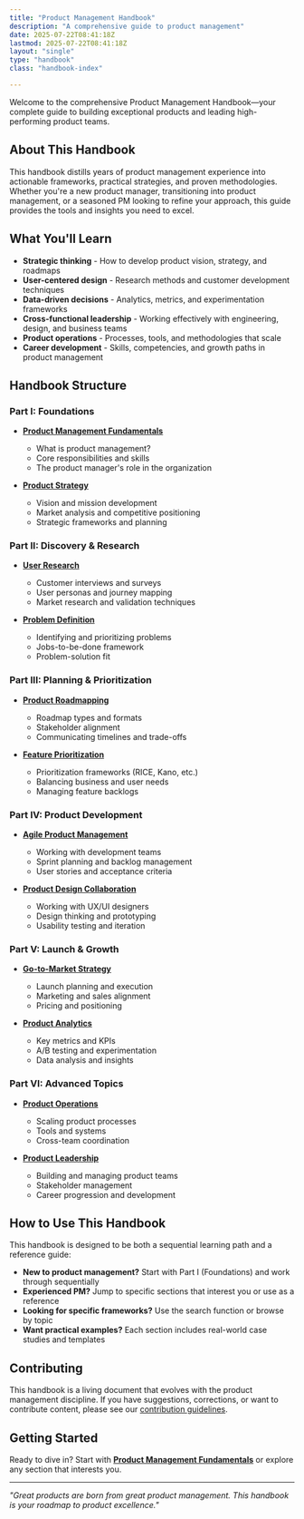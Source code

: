 ```yaml
---
title: "Product Management Handbook"
description: "A comprehensive guide to product management"
date: 2025-07-22T08:41:18Z
lastmod: 2025-07-22T08:41:18Z
layout: "single"
type: "handbook"
class: "handbook-index"

---
```


Welcome to the comprehensive Product Management Handbook—your complete guide to building exceptional products and leading high-performing product teams.

## About This Handbook

This handbook distills years of product management experience into actionable frameworks, practical strategies, and proven methodologies. Whether you're a new product manager, transitioning into product management, or a seasoned PM looking to refine your approach, this guide provides the tools and insights you need to excel.

## What You'll Learn

- **Strategic thinking** - How to develop product vision, strategy, and roadmaps
- **User-centered design** - Research methods and customer development techniques
- **Data-driven decisions** - Analytics, metrics, and experimentation frameworks
- **Cross-functional leadership** - Working effectively with engineering, design, and business teams
- **Product operations** - Processes, tools, and methodologies that scale
- **Career development** - Skills, competencies, and growth paths in product management

## Handbook Structure

### Part I: Foundations
- **[Product Management Fundamentals](fundamentals/)**
  - What is product management?
  - Core responsibilities and skills
  - The product manager's role in the organization

- **[Product Strategy](strategy/)**
  - Vision and mission development
  - Market analysis and competitive positioning
  - Strategic frameworks and planning

### Part II: Discovery & Research
- **[User Research](research/)**
  - Customer interviews and surveys
  - User personas and journey mapping
  - Market research and validation techniques

- **[Problem Definition](problem-definition/)**
  - Identifying and prioritizing problems
  - Jobs-to-be-done framework
  - Problem-solution fit

### Part III: Planning & Prioritization
- **[Product Roadmapping](roadmapping/)**
  - Roadmap types and formats
  - Stakeholder alignment
  - Communicating timelines and trade-offs

- **[Feature Prioritization](prioritization/)**
  - Prioritization frameworks (RICE, Kano, etc.)
  - Balancing business and user needs
  - Managing feature backlogs

### Part IV: Product Development
- **[Agile Product Management](agile/)**
  - Working with development teams
  - Sprint planning and backlog management
  - User stories and acceptance criteria

- **[Product Design Collaboration](design/)**
  - Working with UX/UI designers
  - Design thinking and prototyping
  - Usability testing and iteration

### Part V: Launch & Growth
- **[Go-to-Market Strategy](go-to-market/)**
  - Launch planning and execution
  - Marketing and sales alignment
  - Pricing and positioning

- **[Product Analytics](analytics/)**
  - Key metrics and KPIs
  - A/B testing and experimentation
  - Data analysis and insights

### Part VI: Advanced Topics
- **[Product Operations](operations/)**
  - Scaling product processes
  - Tools and systems
  - Cross-team coordination

- **[Product Leadership](leadership/)**
  - Building and managing product teams
  - Stakeholder management
  - Career progression and development

## How to Use This Handbook

This handbook is designed to be both a sequential learning path and a reference guide:

- **New to product management?** Start with Part I (Foundations) and work through sequentially
- **Experienced PM?** Jump to specific sections that interest you or use as a reference
- **Looking for specific frameworks?** Use the search function or browse by topic
- **Want practical examples?** Each section includes real-world case studies and templates

## Contributing

This handbook is a living document that evolves with the product management discipline. If you have suggestions, corrections, or want to contribute content, please see our [contribution guidelines](contributing/).

## Getting Started

Ready to dive in? Start with **[Product Management Fundamentals](fundamentals/)** or explore any section that interests you.

---

*"Great products are born from great product management. This handbook is your roadmap to product excellence."*
